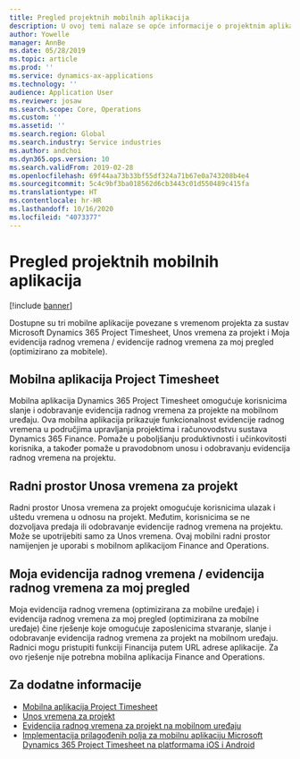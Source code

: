 ```yaml
---
title: Pregled projektnih mobilnih aplikacija
description: U ovoj temi nalaze se opće informacije o projektnim aplikacijama vezanim za vrijeme za sustav Microsoft Dynamics 365 Project Timesheet, Unos vremena za projekt i Moja evidencija radnog vremena / evidencije radnog vremena koji su dostupni na mobilnom uređaju.
author: Yowelle
manager: AnnBe
ms.date: 05/28/2019
ms.topic: article
ms.prod: ''
ms.service: dynamics-ax-applications
ms.technology: ''
audience: Application User
ms.reviewer: josaw
ms.search.scope: Core, Operations
ms.custom: ''
ms.assetid: ''
ms.search.region: Global
ms.search.industry: Service industries
ms.author: andchoi
ms.dyn365.ops.version: 10
ms.search.validFrom: 2019-02-28
ms.openlocfilehash: 69f44aa73b33bf55df324a71b67e0a743208b4e4
ms.sourcegitcommit: 5c4c9bf3ba018562d6cb3443c01d550489c415fa
ms.translationtype: HT
ms.contentlocale: hr-HR
ms.lasthandoff: 10/16/2020
ms.locfileid: "4073377"
---
```

# <a name="project-mobile-applications-overview"></a>Pregled projektnih mobilnih aplikacija

[!include [banner](../includes/banner.md)]

Dostupne su tri mobilne aplikacije povezane s vremenom projekta za sustav Microsoft Dynamics 365 Project Timesheet, Unos vremena za projekt i Moja evidencija radnog vremena / evidencije radnog vremena za moj pregled (optimizirano za mobitele).

## <a name="project-timesheet-mobile-app"></a>Mobilna aplikacija Project Timesheet

Mobilna aplikacija Dynamics 365 Project Timesheet omogućuje korisnicima slanje i odobravanje evidencija radnog vremena za projekte na mobilnom uređaju. Ova mobilna aplikacija prikazuje funkcionalnost evidencije radnog vremena u područjima upravljanja projektima i računovodstvu sustava Dynamics 365 Finance. Pomaže u poboljšanju produktivnosti i učinkovitosti korisnika, a također pomaže u pravodobnom unosu i odobravanju evidencija radnog vremena na projektu.

## <a name="project-time-entry-workspace"></a>Radni prostor Unosa vremena za projekt

Radni prostor Unosa vremena za projekt omogućuje korisnicima ulazak i uštedu vremena u odnosu na projekt. Međutim, korisnicima se ne dozvoljava predaja ili odobravanje evidencije radnog vremena na projektu. Može se upotrijebiti samo za Unos vremena. Ovaj mobilni radni prostor namijenjen je uporabi s mobilnom aplikacijom Finance and Operations.

## <a name="my-timesheetstimesheets-for-my-review"></a>Moja evidencija radnog vremena / evidencija radnog vremena za moj pregled

Moja evidencija radnog vremena (optimizirana za mobilne uređaje) i evidencija radnog vremena za moj pregled (optimizirana za mobilne uređaje) čine rješenje koje omogućuje zaposlenicima stvaranje, slanje i odobravanje evidencija radnog vremena za projekt na mobilnom uređaju. Radnici mogu pristupiti funkciji Financija putem URL adrese aplikacije. Za ovo rješenje nije potrebna mobilna aplikacija Finance and Operations.

## <a name="for-more-information"></a>Za dodatne informacije

- [Mobilna aplikacija Project Timesheet](project-timesheet.md)
- [Unos vremena za projekt]( project-time-entry-mobile-workspace.md)
- [Evidencija radnog vremena za projekt na mobilnom uređaju](Mobile-timesheets.md)
- [Implementacija prilagođenih polja za mobilnu aplikaciju Microsoft Dynamics 365 Project Timesheet na platformama iOS i Android](custom-fields-mobile.md)
